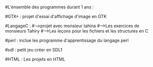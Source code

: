 #L'ensemble des programmes durant 1 ans : 

#GTK+ : projet d'essai d'affichage d'image en GTK

#LangageC :
#-->projet avec monsieur tahina
#-->Les exercices de monsieurs Tahiry
#-->Les leçons pour les fichiers et les structures en C

#perl : inclue les programme d'apprentissage du langage perl

#sdl : petit jeu créer en SDL1 

#HTML : Les projets en HTML
